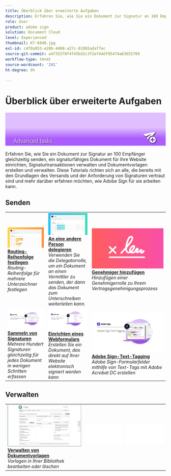 ```yaml
---
title: Überblick über erweiterte Aufgaben
description: Erfahren Sie, wie Sie ein Dokument zur Signatur an 100 Empfänger gleichzeitig senden, ein signaturfähiges Dokument für Ihre Website einrichten, Signaturtransaktionen verwalten und Dokumentvorlagen erstellen und verwalten
role: User
product: adobe sign
solution: Document Cloud
level: Experienced
thumbnail: KT-6848.jpg
exl-id: c4f0a953-e28b-4488-a27c-010b5adaf7ec
source-git-commit: a4f35378f4f45bd2c3f2ef4ddf95474a83655709
workflow-type: tm+mt
source-wordcount: '241'
ht-degree: 0%

---
```


# Überblick über erweiterte Aufgaben

![Erweitertes Bild signieren](../assets/Hero-Advanced.png)

Erfahren Sie, wie Sie ein Dokument zur Signatur an 100 Empfänger gleichzeitig senden, ein signaturfähiges Dokument für Ihre Website einrichten, Signaturtransaktionen verwalten und Dokumentvorlagen erstellen und verwalten. Diese Tutorials richten sich an alle, die bereits mit den Grundlagen des Versands und der Anforderung von Signaturen vertraut sind und mehr darüber erfahren möchten, wie Adobe Sign für sie arbeiten kann.

## Senden

<table style="table-layout:fixed">
<tr>
  <td>
    <a href="setting-up-routing.md">
      <img alt="Routing-Reihenfolge festlegen" src="../assets/Routing.png">
    </a>
    <div>
    <a href="setting-up-routing.md"><strong>Routing-Reihenfolge festlegen</strong></a>
    </div>
    <em>Routing-Reihenfolge für mehrere Unterzeichner festlegen</em>
    <br>
  </td>
  <td>
    <a href="delegate-signature.md">
      <img alt="An eine andere Person delegieren" src="../assets/Delegating.png" />
    </a>  
    <div>
    <a href="delegate-signature.md"><strong>An eine andere Person delegieren</strong></a>
    </div>
    <em>Verwenden Sie die Delegatorrolle, um ein Dokument an einen Vermittler zu senden, der dann das Dokument zum Unterschreiben weiterleiten kann.</em>
    <br>
  </td>
  <td>
    <a href="add-an-approver.md">
      <img alt="Genehmiger hinzufügen" src="../assets/Approver.png" />
    </a>
    <div>
    <a href="add-an-approver.md"><strong>Genehmiger hinzufügen</strong></a>
    </div>
    <em>Hinzufügen einer Genehmigerrolle zu Ihrem Vertragsgenehmigungsprozess</em>
    <br>
  </td>
</tr>
<tr>
  <td>
    <a href="megasign.md">
      <img alt="Sammeln von Signaturen" src="../assets/Megasign.png" />
    </a>
    <div>
    <a href="megasign.md"><strong>Sammeln von Signaturen</strong></a>
    </div>
    <em>Mehrere Hundert Signaturen gleichzeitig für jedes Dokument in wenigen Schritten erfassen</em>
    <br>
  </td>
  <td>
    <a href="webform.md">
      <img alt="Einrichten eines Webformulars" src="../assets/Webform.png" />
    </a>
    <div>
    <a href="webform.md"><strong>Einrichten eines Webformulars</strong></a>
    </div>
    <em>Erstellen Sie ein Dokument, das direkt auf Ihrer Website elektronisch signiert werden kann</em>
    <br>
  </td> 
  <td>
    <a href="adobe-sign-text-tagging.md">
      <img alt="Adobe Sign-Text-Tagging" src="../assets/Text-Tagging.png" />
  </a>
    <div>
    <a href="adobe-sign-text-tagging.md"><strong>Adobe Sign-Text-Tagging</strong></a>
    </div>
    <em>Adobe Sign-Formularfelder mithilfe von Text-Tags mit Adobe Acrobat DC erstellen</em>
    <br>
  </td> 
</table>

## Verwalten

<table style="table-layout:fixed">
<tr>
  <td>
    <a href="edit-a-template.md">
      <img alt="Verwalten von Dokumentvorlagen" src="../assets/ManageTemplate.png" />
    </a>
    <div>
    <a href="edit-a-template.md"><strong>Verwalten von Dokumentvorlagen</strong></a>
    </div>
    <em>Vorlagen in Ihrer Bibliothek bearbeiten oder löschen</em>
    <br>
  </td>  
  <td>
    <img alt="Abstand" src="../assets/Whitespacer.png" />
    <div>
    <br>
  </td>
  <td>
    <img alt="Abstand" src="../assets/Whitespacer.png" />
    <div>
    <br>
  </td>
</tr>
</table>

